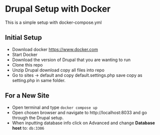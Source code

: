 # Drupal Setup with Docker
This is a simple setup with docker-compose.yml

## Initial Setup
- Download docker https://www.docker.com
- Start Docker
- Download the version of Drupal that you are wanting to run
- Clone this repo
- Unzip Drupal download copy all files into repo
- Go to sites -> default and copy default.settings.php save copy as setting.php in same folder.

## For a New Site
- Open terminal and type `docker compose up`
- Open chosen browser and navigate to
  http://localhost:8033 and go through the Drupal setup.
- When inputting database info click on Advanced and change 
**Database host** to: `db:3306`